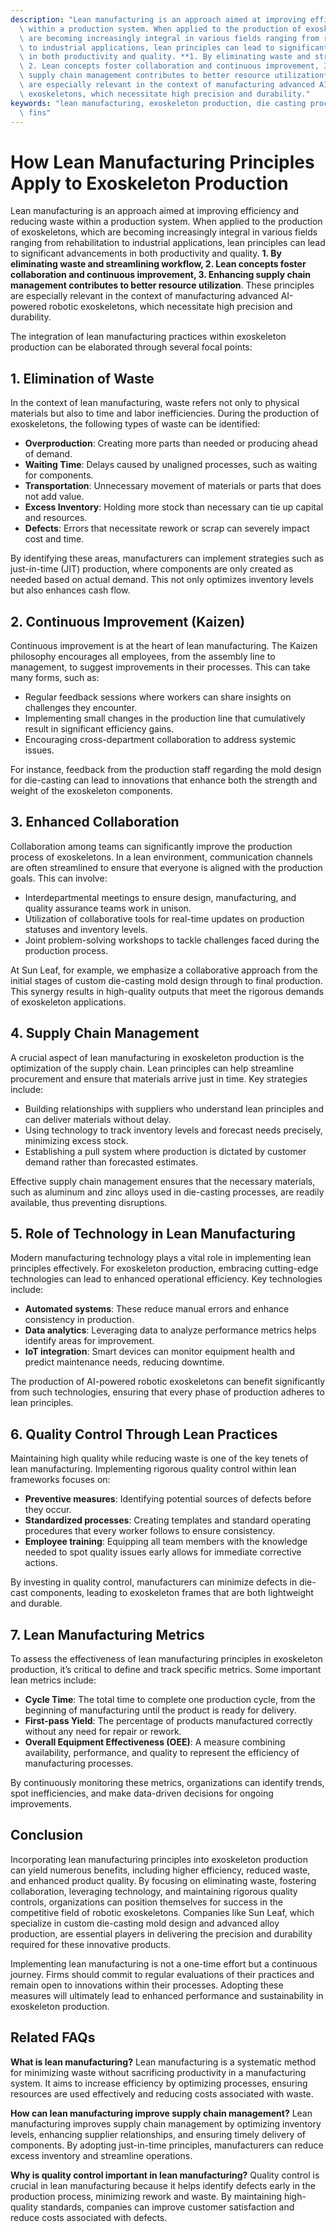 ```yaml
---
description: "Lean manufacturing is an approach aimed at improving efficiency and reducing waste\
  \ within a production system. When applied to the production of exoskeletons, which\
  \ are becoming increasingly integral in various fields ranging from rehabilitation\
  \ to industrial applications, lean principles can lead to significant advancements\
  \ in both productivity and quality. **1. By eliminating waste and streamlining workflow,\
  \ 2. Lean concepts foster collaboration and continuous improvement, 3. Enhancing\
  \ supply chain management contributes to better resource utilization**. These principles\
  \ are especially relevant in the context of manufacturing advanced AI-powered robotic\
  \ exoskeletons, which necessitate high precision and durability."
keywords: "lean manufacturing, exoskeleton production, die casting process, heat dissipation\
  \ fins"
---
```

# How Lean Manufacturing Principles Apply to Exoskeleton Production

Lean manufacturing is an approach aimed at improving efficiency and reducing waste within a production system. When applied to the production of exoskeletons, which are becoming increasingly integral in various fields ranging from rehabilitation to industrial applications, lean principles can lead to significant advancements in both productivity and quality. **1. By eliminating waste and streamlining workflow, 2. Lean concepts foster collaboration and continuous improvement, 3. Enhancing supply chain management contributes to better resource utilization**. These principles are especially relevant in the context of manufacturing advanced AI-powered robotic exoskeletons, which necessitate high precision and durability.

The integration of lean manufacturing practices within exoskeleton production can be elaborated through several focal points:

## **1. Elimination of Waste**

In the context of lean manufacturing, waste refers not only to physical materials but also to time and labor inefficiencies. During the production of exoskeletons, the following types of waste can be identified:

- **Overproduction**: Creating more parts than needed or producing ahead of demand.
- **Waiting Time**: Delays caused by unaligned processes, such as waiting for components.
- **Transportation**: Unnecessary movement of materials or parts that does not add value.
- **Excess Inventory**: Holding more stock than necessary can tie up capital and resources.
- **Defects**: Errors that necessitate rework or scrap can severely impact cost and time.

By identifying these areas, manufacturers can implement strategies such as just-in-time (JIT) production, where components are only created as needed based on actual demand. This not only optimizes inventory levels but also enhances cash flow.

## **2. Continuous Improvement (Kaizen)**

Continuous improvement is at the heart of lean manufacturing. The Kaizen philosophy encourages all employees, from the assembly line to management, to suggest improvements in their processes. This can take many forms, such as:

- Regular feedback sessions where workers can share insights on challenges they encounter.
- Implementing small changes in the production line that cumulatively result in significant efficiency gains.
- Encouraging cross-department collaboration to address systemic issues.

For instance, feedback from the production staff regarding the mold design for die-casting can lead to innovations that enhance both the strength and weight of the exoskeleton components.

## **3. Enhanced Collaboration**

Collaboration among teams can significantly improve the production process of exoskeletons. In a lean environment, communication channels are often streamlined to ensure that everyone is aligned with the production goals. This can involve:

- Interdepartmental meetings to ensure design, manufacturing, and quality assurance teams work in unison.
- Utilization of collaborative tools for real-time updates on production statuses and inventory levels.
- Joint problem-solving workshops to tackle challenges faced during the production process.

At Sun Leaf, for example, we emphasize a collaborative approach from the initial stages of custom die-casting mold design through to final production. This synergy results in high-quality outputs that meet the rigorous demands of exoskeleton applications.

## **4. Supply Chain Management**

A crucial aspect of lean manufacturing in exoskeleton production is the optimization of the supply chain. Lean principles can help streamline procurement and ensure that materials arrive just in time. Key strategies include:

- Building relationships with suppliers who understand lean principles and can deliver materials without delay.
- Using technology to track inventory levels and forecast needs precisely, minimizing excess stock.
- Establishing a pull system where production is dictated by customer demand rather than forecasted estimates.

Effective supply chain management ensures that the necessary materials, such as aluminum and zinc alloys used in die-casting processes, are readily available, thus preventing disruptions.

## **5. Role of Technology in Lean Manufacturing**

Modern manufacturing technology plays a vital role in implementing lean principles effectively. For exoskeleton production, embracing cutting-edge technologies can lead to enhanced operational efficiency. Key technologies include:

- **Automated systems**: These reduce manual errors and enhance consistency in production.
- **Data analytics**: Leveraging data to analyze performance metrics helps identify areas for improvement.
- **IoT integration**: Smart devices can monitor equipment health and predict maintenance needs, reducing downtime.

The production of AI-powered robotic exoskeletons can benefit significantly from such technologies, ensuring that every phase of production adheres to lean principles.

## **6. Quality Control Through Lean Practices**

Maintaining high quality while reducing waste is one of the key tenets of lean manufacturing. Implementing rigorous quality control within lean frameworks focuses on:

- **Preventive measures**: Identifying potential sources of defects before they occur.
- **Standardized processes**: Creating templates and standard operating procedures that every worker follows to ensure consistency.
- **Employee training**: Equipping all team members with the knowledge needed to spot quality issues early allows for immediate corrective actions.

By investing in quality control, manufacturers can minimize defects in die-cast components, leading to exoskeleton frames that are both lightweight and durable.

## **7. Lean Manufacturing Metrics**

To assess the effectiveness of lean manufacturing principles in exoskeleton production, it’s critical to define and track specific metrics. Some important lean metrics include:

- **Cycle Time**: The total time to complete one production cycle, from the beginning of manufacturing until the product is ready for delivery.
- **First-pass Yield**: The percentage of products manufactured correctly without any need for repair or rework.
- **Overall Equipment Effectiveness (OEE)**: A measure combining availability, performance, and quality to represent the efficiency of manufacturing processes.

By continuously monitoring these metrics, organizations can identify trends, spot inefficiencies, and make data-driven decisions for ongoing improvements.

## **Conclusion**

Incorporating lean manufacturing principles into exoskeleton production can yield numerous benefits, including higher efficiency, reduced waste, and enhanced product quality. By focusing on eliminating waste, fostering collaboration, leveraging technology, and maintaining rigorous quality controls, organizations can position themselves for success in the competitive field of robotic exoskeletons. Companies like Sun Leaf, which specialize in custom die-casting mold design and advanced alloy production, are essential players in delivering the precision and durability required for these innovative products.

Implementing lean manufacturing is not a one-time effort but a continuous journey. Firms should commit to regular evaluations of their practices and remain open to innovations within their processes. Adopting these measures will ultimately lead to enhanced performance and sustainability in exoskeleton production.

## Related FAQs

**What is lean manufacturing?**
Lean manufacturing is a systematic method for minimizing waste without sacrificing productivity in a manufacturing system. It aims to increase efficiency by optimizing processes, ensuring resources are used effectively and reducing costs associated with waste.

**How can lean manufacturing improve supply chain management?**
Lean manufacturing improves supply chain management by optimizing inventory levels, enhancing supplier relationships, and ensuring timely delivery of components. By adopting just-in-time principles, manufacturers can reduce excess inventory and streamline operations.

**Why is quality control important in lean manufacturing?**
Quality control is crucial in lean manufacturing because it helps identify defects early in the production process, minimizing rework and waste. By maintaining high-quality standards, companies can improve customer satisfaction and reduce costs associated with defects.
